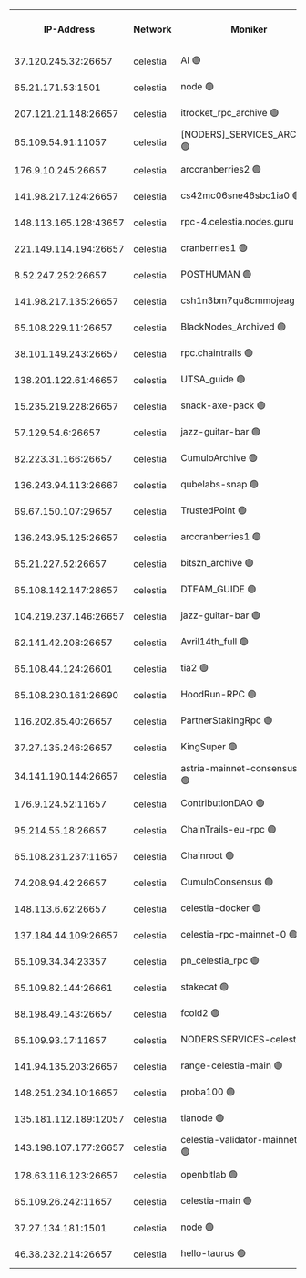 


<table><tr><th>IP-Address</th><th>Network</th><th>Moniker</th><th>Latest Block Height</th><th>Earliest Block Height</th><th>Catching Up</th><th>Tx Index</th><th>Voting Power</th><th>Version</th><th>Scan Time</th></tr><tr><td>37.120.245.32:26657</td><td>celestia</td><td>AI 🟢</td><td>3218782</td><td>1</td><td>False</td><td>off</td><td>0</td><td>3.1.1</td><td>2024-12-26T02:24:23.875872011UTC</td></tr><tr><td>65.21.171.53:1501</td><td>celestia</td><td>node 🟢</td><td>3218782</td><td>1</td><td>False</td><td>on</td><td>0</td><td>3.2.0</td><td>2024-12-26T02:24:24.674835272UTC</td></tr><tr><td>207.121.21.148:26657</td><td>celestia</td><td>itrocket_rpc_archive 🟢</td><td>3218788</td><td>1</td><td>False</td><td>on</td><td>0</td><td>3.2.0</td><td>2024-12-26T02:24:55.566849427UTC</td></tr><tr><td>65.109.54.91:11057</td><td>celestia</td><td>[NODERS]_SERVICES_ARCHIVE 🟢</td><td>3218793</td><td>1</td><td>False</td><td>on</td><td>0</td><td>3.2.0</td><td>2024-12-26T02:25:23.226152356UTC</td></tr><tr><td>176.9.10.245:26657</td><td>celestia</td><td>arccranberries2 🟢</td><td>3218797</td><td>1</td><td>False</td><td>on</td><td>0</td><td>3.2.0</td><td>2024-12-26T02:25:44.784876018UTC</td></tr><tr><td>141.98.217.124:26657</td><td>celestia</td><td>cs42mc06sne46sbc1ia0 🟢</td><td>3218797</td><td>1</td><td>False</td><td>on</td><td>0</td><td>3.2.0</td><td>2024-12-26T02:25:45.813471795UTC</td></tr><tr><td>148.113.165.128:43657</td><td>celestia</td><td>rpc-4.celestia.nodes.guru 🟢</td><td>3218801</td><td>1</td><td>False</td><td>on</td><td>0</td><td>3.2.0</td><td>2024-12-26T02:26:07.387090470UTC</td></tr><tr><td>221.149.114.194:26657</td><td>celestia</td><td>cranberries1 🟢</td><td>3218803</td><td>1</td><td>False</td><td>on</td><td>0</td><td>3.2.0</td><td>2024-12-26T02:26:15.102854764UTC</td></tr><tr><td>8.52.247.252:26657</td><td>celestia</td><td>POSTHUMAN 🟢</td><td>3218813</td><td>1</td><td>False</td><td>on</td><td>0</td><td>3.1.1</td><td>2024-12-26T02:27:09.816317013UTC</td></tr><tr><td>141.98.217.135:26657</td><td>celestia</td><td>csh1n3bm7qu8cmmojeag 🟢</td><td>3218813</td><td>1</td><td>False</td><td>on</td><td>0</td><td>3.2.0</td><td>2024-12-26T02:27:10.248264732UTC</td></tr><tr><td>65.108.229.11:26657</td><td>celestia</td><td>BlackNodes_Archived 🟢</td><td>3218814</td><td>1</td><td>False</td><td>on</td><td>0</td><td>3.1.1</td><td>2024-12-26T02:27:14.956422941UTC</td></tr><tr><td>38.101.149.243:26657</td><td>celestia</td><td>rpc.chaintrails 🟢</td><td>3218824</td><td>1</td><td>False</td><td>on</td><td>0</td><td>3.2.0</td><td>2024-12-26T02:28:10.119274186UTC</td></tr><tr><td>138.201.122.61:46657</td><td>celestia</td><td>UTSA_guide 🟢</td><td>3218829</td><td>1</td><td>False</td><td>on</td><td>0</td><td>3.2.0</td><td>2024-12-26T02:28:37.341324515UTC</td></tr><tr><td>15.235.219.228:26657</td><td>celestia</td><td>snack-axe-pack 🟢</td><td>3218829</td><td>1</td><td>False</td><td>off</td><td>0</td><td>3.1.1</td><td>2024-12-26T02:28:38.390524073UTC</td></tr><tr><td>57.129.54.6:26657</td><td>celestia</td><td>jazz-guitar-bar 🟢</td><td>3218831</td><td>1</td><td>False</td><td>off</td><td>0</td><td>3.1.1</td><td>2024-12-26T02:28:44.942461544UTC</td></tr><tr><td>82.223.31.166:26657</td><td>celestia</td><td>CumuloArchive 🟢</td><td>3218831</td><td>1</td><td>False</td><td>on</td><td>0</td><td>3.2.0</td><td>2024-12-26T02:28:47.565213175UTC</td></tr><tr><td>136.243.94.113:26667</td><td>celestia</td><td>qubelabs-snap 🟢</td><td>3218834</td><td>1</td><td>False</td><td>on</td><td>0</td><td>3.2.0</td><td>2024-12-26T02:29:04.961136075UTC</td></tr><tr><td>69.67.150.107:29657</td><td>celestia</td><td>TrustedPoint 🟢</td><td>3218837</td><td>1</td><td>False</td><td>on</td><td>0</td><td>3.2.0</td><td>2024-12-26T02:29:20.358015767UTC</td></tr><tr><td>136.243.95.125:26657</td><td>celestia</td><td>arccranberries1 🟢</td><td>3218844</td><td>1</td><td>False</td><td>on</td><td>0</td><td>3.2.0</td><td>2024-12-26T02:29:56.061262212UTC</td></tr><tr><td>65.21.227.52:26657</td><td>celestia</td><td>bitszn_archive 🟢</td><td>3218845</td><td>1</td><td>False</td><td>on</td><td>0</td><td>3.0.2</td><td>2024-12-26T02:30:01.172164864UTC</td></tr><tr><td>65.108.142.147:28657</td><td>celestia</td><td>DTEAM_GUIDE 🟢</td><td>3218852</td><td>1</td><td>False</td><td>on</td><td>0</td><td>3.2.0</td><td>2024-12-26T02:30:37.400179551UTC</td></tr><tr><td>104.219.237.146:26657</td><td>celestia</td><td>jazz-guitar-bar 🟢</td><td>3218854</td><td>1</td><td>False</td><td>off</td><td>0</td><td>3.1.1</td><td>2024-12-26T02:30:49.055899897UTC</td></tr><tr><td>62.141.42.208:26657</td><td>celestia</td><td>Avril14th_full 🟢</td><td>3218858</td><td>1</td><td>False</td><td>on</td><td>0</td><td>3.2.0</td><td>2024-12-26T02:31:14.260694917UTC</td></tr><tr><td>65.108.44.124:26601</td><td>celestia</td><td>tia2 🟢</td><td>2371494</td><td>339581</td><td>False</td><td>on</td><td>0</td><td>1.3.0</td><td>2024-12-26T02:24:33.355126441UTC</td></tr><tr><td>65.108.230.161:26690</td><td>celestia</td><td>HoodRun-RPC 🟢</td><td>2371494</td><td>1537165</td><td>False</td><td>off</td><td>0</td><td>1.9.0</td><td>2024-12-26T02:30:46.187878201UTC</td></tr><tr><td>116.202.85.40:26657</td><td>celestia</td><td>PartnerStakingRpc 🟢</td><td>2371494</td><td>1588231</td><td>False</td><td>on</td><td>0</td><td>1.9.0</td><td>2024-12-26T02:24:35.836018434UTC</td></tr><tr><td>37.27.135.246:26657</td><td>celestia</td><td>KingSuper 🟢</td><td>2371494</td><td>1814358</td><td>False</td><td>off</td><td>0</td><td>1.3.0</td><td>2024-12-26T02:25:27.860368134UTC</td></tr><tr><td>34.141.190.144:26657</td><td>celestia</td><td>astria-mainnet-consensus-1 🟢</td><td>3218823</td><td>2371501</td><td>False</td><td>on</td><td>0</td><td>3.2.0</td><td>2024-12-26T02:28:04.185509538UTC</td></tr><tr><td>176.9.124.52:11657</td><td>celestia</td><td>ContributionDAO 🟢</td><td>3218845</td><td>2419178</td><td>False</td><td>on</td><td>0</td><td>3.1.1</td><td>2024-12-26T02:29:58.520033496UTC</td></tr><tr><td>95.214.55.18:26657</td><td>celestia</td><td>ChainTrails-eu-rpc 🟢</td><td>3218858</td><td>2832001</td><td>False</td><td>on</td><td>0</td><td>3.2.0</td><td>2024-12-26T02:31:14.806152315UTC</td></tr><tr><td>65.108.231.237:11657</td><td>celestia</td><td>Chainroot 🟢</td><td>3218797</td><td>2868575</td><td>False</td><td>on</td><td>0</td><td>3.2.0</td><td>2024-12-26T02:25:45.328403168UTC</td></tr><tr><td>74.208.94.42:26657</td><td>celestia</td><td>CumuloConsensus 🟢</td><td>3218803</td><td>2913001</td><td>False</td><td>on</td><td>0</td><td>3.2.0</td><td>2024-12-26T02:26:18.002995442UTC</td></tr><tr><td>148.113.6.62:26657</td><td>celestia</td><td>celestia-docker 🟢</td><td>3218825</td><td>2935501</td><td>False</td><td>off</td><td>0</td><td>3.0.2</td><td>2024-12-26T02:28:15.148951091UTC</td></tr><tr><td>137.184.44.109:26657</td><td>celestia</td><td>celestia-rpc-mainnet-0 🟢</td><td>3218827</td><td>3052501</td><td>False</td><td>on</td><td>0</td><td>3.2.0</td><td>2024-12-26T02:28:22.904421676UTC</td></tr><tr><td>65.109.34.34:23357</td><td>celestia</td><td>pn_celestia_rpc 🟢</td><td>3218821</td><td>3097860</td><td>False</td><td>on</td><td>0</td><td>3.2.0</td><td>2024-12-26T02:27:52.714206630UTC</td></tr><tr><td>65.109.82.144:26661</td><td>celestia</td><td>stakecat 🟢</td><td>3218826</td><td>3172501</td><td>False</td><td>on</td><td>0</td><td>3.0.2</td><td>2024-12-26T02:28:21.858091278UTC</td></tr><tr><td>88.198.49.143:26657</td><td>celestia</td><td>fcold2 🟢</td><td>3218824</td><td>3174774</td><td>False</td><td>on</td><td>0</td><td>3.2.0</td><td>2024-12-26T02:28:08.835465440UTC</td></tr><tr><td>65.109.93.17:11657</td><td>celestia</td><td>NODERS.SERVICES-celestia 🟢</td><td>3218827</td><td>3188251</td><td>False</td><td>on</td><td>0</td><td>3.2.0</td><td>2024-12-26T02:28:23.438471866UTC</td></tr><tr><td>141.94.135.203:26657</td><td>celestia</td><td>range-celestia-main 🟢</td><td>3218785</td><td>3193499</td><td>False</td><td>on</td><td>0</td><td>3.0.2</td><td>2024-12-26T02:24:39.306009724UTC</td></tr><tr><td>148.251.234.10:16657</td><td>celestia</td><td>proba100 🟢</td><td>3218811</td><td>3197687</td><td>False</td><td>off</td><td>0</td><td>3.2.0</td><td>2024-12-26T02:27:00.503312832UTC</td></tr><tr><td>135.181.112.189:12057</td><td>celestia</td><td>tianode 🟢</td><td>3218821</td><td>3205606</td><td>False</td><td>off</td><td>0</td><td>3.2.0</td><td>2024-12-26T02:27:53.224792342UTC</td></tr><tr><td>143.198.107.177:26657</td><td>celestia</td><td>celestia-validator-mainnet-1 🟢</td><td>3218827</td><td>3207638</td><td>False</td><td>off</td><td>0</td><td>3.2.0</td><td>2024-12-26T02:28:26.603548993UTC</td></tr><tr><td>178.63.116.123:26657</td><td>celestia</td><td>openbitlab 🟢</td><td>3218786</td><td>3209673</td><td>False</td><td>on</td><td>0</td><td>3.1.1</td><td>2024-12-26T02:24:48.148916298UTC</td></tr><tr><td>65.109.26.242:11657</td><td>celestia</td><td>celestia-main 🟢</td><td>3218831</td><td>3210358</td><td>False</td><td>on</td><td>0</td><td>3.2.0</td><td>2024-12-26T02:28:50.128897049UTC</td></tr><tr><td>37.27.134.181:1501</td><td>celestia</td><td>node 🟢</td><td>3218807</td><td>3211837</td><td>False</td><td>off</td><td>0</td><td>3.0.2</td><td>2024-12-26T02:26:39.496221567UTC</td></tr><tr><td>46.38.232.214:26657</td><td>celestia</td><td>hello-taurus 🟢</td><td>3218782</td><td>3216528</td><td>False</td><td>off</td><td>0</td><td>3.2.0</td><td>2024-12-26T02:24:24.193866271UTC</td></tr></table>